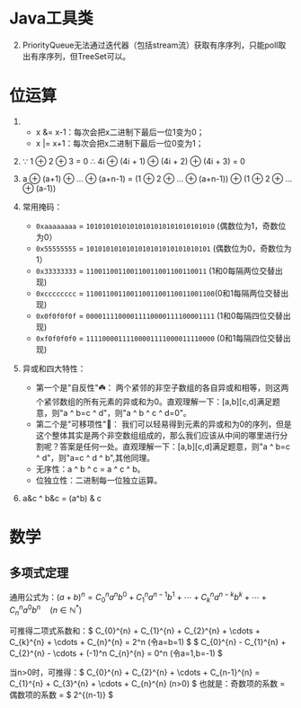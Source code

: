 # Java工具类

2. PriorityQueue无法通过迭代器（包括stream流）获取有序序列，只能poll取出有序序列，但TreeSet可以。

# 位运算

1. - x &= x-1：每次会把x二进制下最后一位1变为0；
   - x |= x+1：每次会把x二进制下最后一位0变为1；
2. ∵ 1 ⊕ 2 ⊕ 3 = 0 ∴ 4i ⊕ (4i + 1) ⊕ (4i + 2) ⊕ (4i + 3) = 0
3. a ⊕ (a+1) ⊕ ... ⊕ (a+n-1) = (1 ⊕ 2 ⊕ ... ⊕ (a+n-1)) ⊕ (1 ⊕ 2 ⊕ ... ⊕ (a-1))
4. 常用掩码：

   - `0xaaaaaaaa` = `10101010101010101010101010101010` (偶数位为1，奇数位为0）
   - `0x55555555` = `1010101010101010101010101010101` (偶数位为0，奇数位为1）
   - `0x33333333` = `110011001100110011001100110011` (1和0每隔两位交替出现)
   - `0xcccccccc` = `11001100110011001100110011001100`(0和1每隔两位交替出现)
   - `0x0f0f0f0f` = `00001111000011110000111100001111` (1和0每隔四位交替出现)
   - `0xf0f0f0f0` = `11110000111100001111000011110000` (0和1每隔四位交替出现)
5. 异或和四大特性：

   - 第一个是"自反性"☘️： 两个紧邻的非空子数组的各自异或和相等，则这两个紧邻数组的所有元素的异或和为0。直观理解一下：[a,b][c,d]满足题意，则"a ^ b=c ^ d"，则"a ^ b ^ c ^ d=0"。
   - 第二个是"可移项性"🍄： 我们可以轻易得到元素的异或和为0的序列，但是这个整体其实是两个非空数组组成的，那么我们应该从中间的哪里进行分割呢？答案是任何一处。直观理解一下：[a,b][c,d]满足题意，则"a ^ b=c ^ d"，则"a=c ^ d ^ b",其他同理。
   - 无序性：a ^ b ^ c = a ^ c ^ b。
   - 位独立性：二进制每一位独立运算。
6. a&c ^ b&c = (a^b) & c

# 数学

## 多项式定理

通用公式为：$(a + b)^n = C_0^n a^n b^0 + C_1^n a^{n-1} b^1 + \cdots + C_k^n a^{n-k} b^k + \cdots + C_n^n a^0 b^n \quad (n \in \mathbb{N}^*)$

可推得二项式系数和：$ C_{0}^{n} + C_{1}^{n} + C_{2}^{n} + \cdots + C_{k}^{n} + \cdots + C_{n}^{n} = 2^n (令a=b=1) $
$ C_{0}^{n} - C_{1}^{n} + C_{2}^{n} - \cdots + (-1)^n C_{n}^{n} = 0^n (令a=1,b=-1) $

当n>0时，可推得：$ C_{0}^{n} + C_{2}^{n} + \cdots + C_{n-1}^{n} = C_{1}^{n} + C_{3}^{n} + \cdots + C_{n}^{n} (n>0) $
也就是：奇数项的系数 = 偶数项的系数 = $ 2^{(n-1)} $

